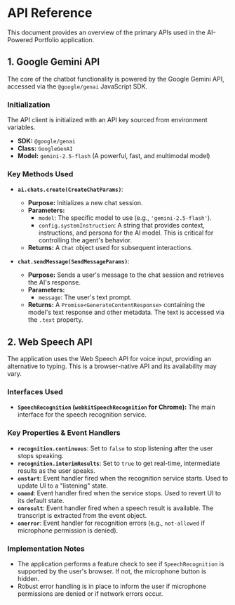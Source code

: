 # API Reference

This document provides an overview of the primary APIs used in the AI-Powered Portfolio application.

## 1. Google Gemini API

The core of the chatbot functionality is powered by the Google Gemini API, accessed via the `@google/genai` JavaScript SDK.

### Initialization

The API client is initialized with an API key sourced from environment variables.

-   **SDK:** `@google/genai`
-   **Class:** `GoogleGenAI`
-   **Model:** `gemini-2.5-flash` (A powerful, fast, and multimodal model)

### Key Methods Used

-   **`ai.chats.create(CreateChatParams)`**:
    -   **Purpose:** Initializes a new chat session.
    -   **Parameters:**
        -   `model`: The specific model to use (e.g., `'gemini-2.5-flash'`).
        -   `config.systemInstruction`: A string that provides context, instructions, and persona for the AI model. This is critical for controlling the agent's behavior.
    -   **Returns:** A `Chat` object used for subsequent interactions.

-   **`chat.sendMessage(SendMessageParams)`**:
    -   **Purpose:** Sends a user's message to the chat session and retrieves the AI's response.
    -   **Parameters:**
        -   `message`: The user's text prompt.
    -   **Returns:** A `Promise<GenerateContentResponse>` containing the model's text response and other metadata. The text is accessed via the `.text` property.

## 2. Web Speech API

The application uses the Web Speech API for voice input, providing an alternative to typing. This is a browser-native API and its availability may vary.

### Interfaces Used

-   **`SpeechRecognition` (`webkitSpeechRecognition` for Chrome):** The main interface for the speech recognition service.

### Key Properties & Event Handlers

-   **`recognition.continuous`**: Set to `false` to stop listening after the user stops speaking.
-   **`recognition.interimResults`**: Set to `true` to get real-time, intermediate results as the user speaks.
-   **`onstart`**: Event handler fired when the recognition service starts. Used to update UI to a "listening" state.
-   **`onend`**: Event handler fired when the service stops. Used to revert UI to its default state.
-   **`onresult`**: Event handler fired when a speech result is available. The transcript is extracted from the event object.
-   **`onerror`**: Event handler for recognition errors (e.g., `not-allowed` if microphone permission is denied).

### Implementation Notes

-   The application performs a feature check to see if `SpeechRecognition` is supported by the user's browser. If not, the microphone button is hidden.
-   Robust error handling is in place to inform the user if microphone permissions are denied or if network errors occur.
